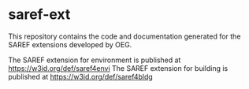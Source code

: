 # saref-ext
This repository contains the code and documentation generated for the SAREF extensions developed by OEG.

The SAREF extension for environment is published at https://w3id.org/def/saref4envi
The SAREF extension for building is published at https://w3id.org/def/saref4bldg